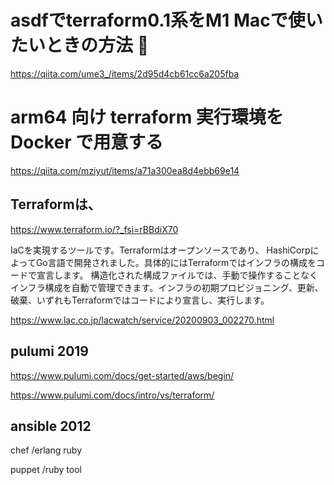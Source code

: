 # asdfでterraform0.1系をM1 Macで使いたいときの方法 🔴
https://qiita.com/ume3_/items/2d95d4cb61cc6a205fba


# arm64 向け terraform 実行環境を Docker で用意する
https://qiita.com/mziyut/items/a71a300ea8d4ebb69e14


## Terraformは、
https://www.terraform.io/?_fsi=rBBdiX70

IaCを実現するツールです。Terraformはオープンソースであり、
HashiCorpによってGo言語で開発されました。具体的にはTerraformではインフラの構成をコードで宣言します。
構造化された構成ファイルでは、手動で操作することなくインフラ構成を自動で管理できます。インフラの初期プロビジョニング、更新、破棄、いずれもTerraformではコードにより宣言し、実行します。

https://www.lac.co.jp/lacwatch/service/20200903_002270.html

## pulumi 2019
https://www.pulumi.com/docs/get-started/aws/begin/

https://www.pulumi.com/docs/intro/vs/terraform/

## ansible 2012

chef /erlang ruby

puppet /ruby tool
